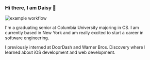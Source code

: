 ### Hi there, I am Daisy 👋
![example workflow](https://github.com/github/docs/actions/workflows/main.yml/badge.svg)

I'm a graduating senior at Columbia University majoring in CS. I am currently based in New York and am really excited to start a career in software engineering. 

I previously interned at DoorDash and Warner Bros. Discovery where I learned about iOS development and web development. 
